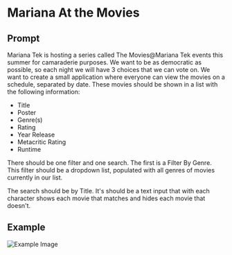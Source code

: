 # Mariana At the Movies

## Prompt

Mariana Tek is hosting a series called The Movies@Mariana Tek events this summer for camaraderie purposes. We want to be as democratic as possible, so each night we will have 3 choices that we can vote on. We want to create a small application where everyone can view the movies on a schedule, separated by date. These movies should be shown in a list with the following information:

- Title
- Poster
- Genre(s)
- Rating
- Year Release
- Metacritic Rating
- Runtime

There should be one filter and one search. The first is a Filter By Genre. This filter should be a dropdown list, populated with all genres of movies currently in our list.

The search should be by Title. It's should be a text input that with each character shows each movie that matches and hides each movie that doesn't.

## Example

![Example Image](https://d1jfzjx68gj8xs.cloudfront.net/items/3q0I2N250A3m32321y2O/Screen%20Shot%202019-06-20%20at%206.44.02%20PM.png)
